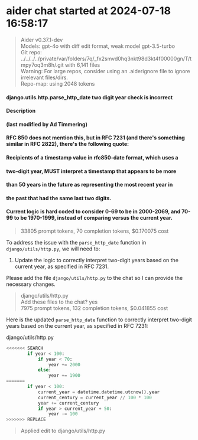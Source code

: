 
# aider chat started at 2024-07-18 16:58:17

> Aider v0.37.1-dev  
> Models: gpt-4o with diff edit format, weak model gpt-3.5-turbo  
> Git repo: ../../../../private/var/folders/7q/_fx2smvd0hq3nkt98d3kt4f00000gn/T/tmpy7oq3m8h/.git with 6,141 files  
> Warning: For large repos, consider using an .aiderignore file to ignore irrelevant files/dirs.  
> Repo-map: using 2048 tokens  

#### django.utils.http.parse_http_date two digit year check is incorrect  
#### Description  
#### 	   
#### 		(last modified by Ad Timmering)  
#### 	   
#### RFC 850 does not mention this, but in RFC 7231 (and there's something similar in RFC 2822), there's the following quote:  
#### Recipients of a timestamp value in rfc850-date format, which uses a  
#### two-digit year, MUST interpret a timestamp that appears to be more  
#### than 50 years in the future as representing the most recent year in  
#### the past that had the same last two digits.  
#### Current logic is hard coded to consider 0-69 to be in 2000-2069, and 70-99 to be 1970-1999, instead of comparing versus the current year.  
> 33805 prompt tokens, 70 completion tokens, $0.170075 cost  

To address the issue with the `parse_http_date` function in `django/utils/http.py`, we will need to:

1. Update the logic to correctly interpret two-digit years based on the current year, as specified in RFC 7231.

Please add the file `django/utils/http.py` to the chat so I can provide the necessary changes.

> django/utils/http.py  
> Add these files to the chat? yes  
> 7975 prompt tokens, 132 completion tokens, $0.041855 cost  

Here is the updated `parse_http_date` function to correctly interpret two-digit years based on the current year, as specified in RFC 7231:

django/utils/http.py
```python
<<<<<<< SEARCH
        if year < 100:
            if year < 70:
                year += 2000
            else:
                year += 1900
=======
        if year < 100:
            current_year = datetime.datetime.utcnow().year
            current_century = current_year // 100 * 100
            year += current_century
            if year > current_year + 50:
                year -= 100
>>>>>>> REPLACE
```

> Applied edit to django/utils/http.py  
